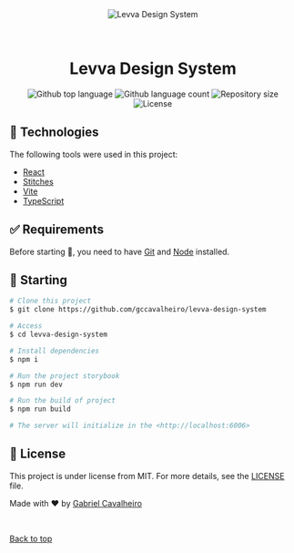 <div align="center" id="top"> 
  <img src="./.github/app.gif" alt="Levva Design System" />

&#xa0;

  <!-- <a href="https://levvadesignsystem.netlify.app">Demo</a> -->
</div>

<h1 align="center">Levva Design System</h1>

<p align="center">
  <img alt="Github top language" src="https://img.shields.io/github/languages/top/gccavalheiro/design-system?color=56BEB8">

  <img alt="Github language count" src="https://img.shields.io/github/languages/count/gccavalheiro/design-system?color=56BEB8">

  <img alt="Repository size" src="https://img.shields.io/github/repo-size/gccavalheiro/design-system?color=56BEB8">

  <img alt="License" src="https://img.shields.io/github/license/gccavalheiro/design-system?color=56BEB8">

  <!-- <img alt="Github issues" src="https://img.shields.io/github/issues/gccavalheiro/design-system?color=56BEB8" /> -->

  <!-- <img alt="Github forks" src="https://img.shields.io/github/forks/gccavalheiro/design-system?color=56BEB8" /> -->

  <!-- <img alt="Github stars" src="https://img.shields.io/github/stars/gccavalheiro/design-system?color=56BEB8" /> -->
</p>

<!-- Status -->

<!-- <h4 align="center">
	🚧  Levva Design System 🚀 Under construction...  🚧
</h4>

<hr> -->

## :rocket: Technologies

The following tools were used in this project:

- [React](https://pt-br.reactjs.org)
- [Stitches](https://stitches.dev)
- [Vite](https://vitejs.dev)
- [TypeScript](https://www.typescriptlang.org)

## :white_check_mark: Requirements

Before starting :checkered_flag:, you need to have [Git](https://git-scm.com) and [Node](https://nodejs.org/en/) installed.

## :checkered_flag: Starting

```bash
# Clone this project
$ git clone https://github.com/gccavalheiro/levva-design-system

# Access
$ cd levva-design-system

# Install dependencies
$ npm i

# Run the project storybook
$ npm run dev

# Run the build of project
$ npm run build

# The server will initialize in the <http://localhost:6006>
```

## :memo: License

This project is under license from MIT. For more details, see the [LICENSE](LICENSE.md) file.

Made with :heart: by <a href="https://github.com/gccavalheiro" target="_blank">Gabriel Cavalheiro</a>

&#xa0;

<a href="#top">Back to top</a>

